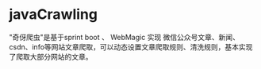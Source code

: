 # javaCrawling
"奇伢爬虫"是基于sprint boot 、 WebMagic 实现 微信公众号文章、新闻、csdn、info等网站文章爬取，可以动态设置文章爬取规则、清洗规则，基本实现了爬取大部分网站的文章。

